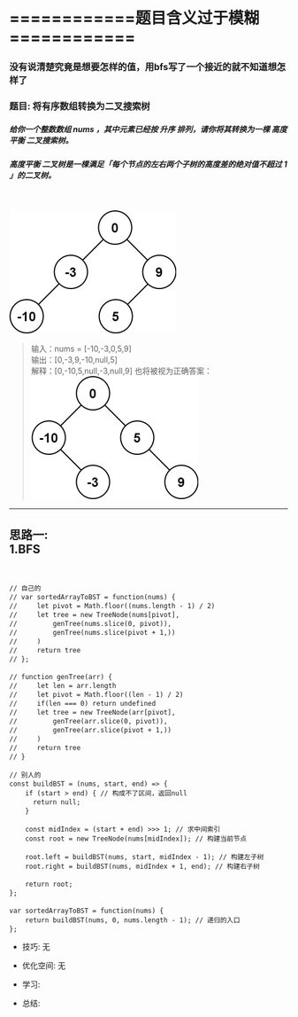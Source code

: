 
# ============题目含义过于模糊============
### 没有说清楚究竟是想要怎样的值，用bfs写了一个接近的就不知道想怎样了

### 题目: 将有序数组转换为二叉搜索树
##### 给你一个整数数组 nums ，其中元素已经按 升序 排列，请你将其转换为一棵 高度平衡 二叉搜索树。
##### 高度平衡 二叉树是一棵满足「每个节点的左右两个子树的高度差的绝对值不超过 1 」的二叉树。
      
&nbsp;

![理解图](./img/108_01.jpg)
> 输入：nums = [-10,-3,0,5,9]  
> 输出：[0,-3,9,-10,null,5]  
> 解释：[0,-10,5,null,-3,null,9] 也将被视为正确答案：  
![理解图](./img/108_02.jpg)


---
思路一:  
1.BFS
---

&nbsp;

```
// 自己的
// var sortedArrayToBST = function(nums) {
//     let pivot = Math.floor((nums.length - 1) / 2)
//     let tree = new TreeNode(nums[pivot], 
//         genTree(nums.slice(0, pivot)),
//         genTree(nums.slice(pivot + 1,))
//     )
//     return tree
// };

// function genTree(arr) {
//     let len = arr.length
//     let pivot = Math.floor((len - 1) / 2)
//     if(len === 0) return undefined
//     let tree = new TreeNode(arr[pivot], 
//         genTree(arr.slice(0, pivot)),
//         genTree(arr.slice(pivot + 1,))
//     )
//     return tree
// }

// 别人的
const buildBST = (nums, start, end) => {
    if (start > end) { // 构成不了区间，返回null
      return null;
    }

    const midIndex = (start + end) >>> 1; // 求中间索引
    const root = new TreeNode(nums[midIndex]); // 构建当前节点

    root.left = buildBST(nums, start, midIndex - 1); // 构建左子树
    root.right = buildBST(nums, midIndex + 1, end); // 构建右子树

    return root;
};

var sortedArrayToBST = function(nums) {
    return buildBST(nums, 0, nums.length - 1); // 递归的入口
};
```

* 技巧: 无 

* 优化空间: 无

* 学习:  

* 总结:  
